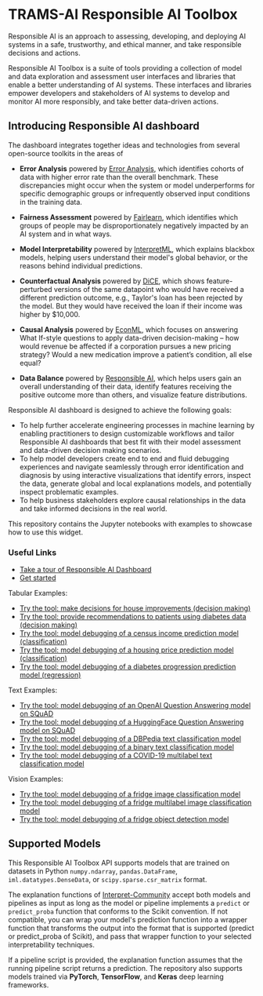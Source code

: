 
# TRAMS-AI Responsible AI Toolbox
Responsible AI is an approach to assessing, developing, and deploying AI systems in a safe, trustworthy, and ethical manner, and take responsible decisions and actions.

Responsible AI Toolbox is a suite of tools providing a collection of model and data exploration and assessment user interfaces and libraries that enable a better understanding of AI systems. These interfaces and libraries empower developers and stakeholders of AI systems to develop and monitor AI more responsibly, and take better data-driven actions.

## Introducing Responsible AI dashboard
The dashboard integrates together ideas and technologies from several open-source toolkits in the areas of


- <b>Error Analysis</b> powered by [Error Analysis](https://github.com/microsoft/responsible-ai-widgets/blob/main/docs/erroranalysis-dashboard-README.md), which identifies cohorts of data with higher error rate than the overall benchmark. These discrepancies might occur when the system or model underperforms for specific demographic groups or infrequently observed input conditions in the training data.
- <b>Fairness Assessment</b> powered by [Fairlearn](https://github.com/fairlearn/fairlearn), which identifies which groups of people may be disproportionately negatively impacted by an AI system and in what ways.

- <b>Model Interpretability</b> powered by [InterpretML](https://github.com/interpretml/interpret-community), which explains blackbox models, helping users understand their model's global behavior, or the reasons behind individual predictions.

- <b>Counterfactual Analysis</b> powered by [DiCE](https://github.com/interpretml/DiCE), which shows feature-perturbed versions of the same datapoint who would have received a different prediction outcome, e.g., Taylor's loan has been rejected by the model. But they would have received the loan if their income was higher by $10,000.

- <b>Causal Analysis</b> powered by [EconML](https://github.com/microsoft/EconML), which focuses on answering What If-style questions to apply data-driven decision-making – how would revenue be affected if a corporation pursues a new pricing strategy? Would a new medication improve a patient’s condition, all else equal?

- <b>Data Balance</b> powered by [Responsible AI](https://github.com/microsoft/responsible-ai-toolbox/blob/main/docs/databalance-README.md), which helps users gain an overall understanding of their data, identify features receiving the positive outcome more than others, and visualize feature distributions.

Responsible AI dashboard is designed to achieve the following goals:

- To help further accelerate engineering processes in machine learning by enabling practitioners to design customizable workflows and tailor Responsible AI dashboards that best fit with their model assessment and data-driven decision making scenarios.
- To help model developers create end to end and fluid debugging experiences and navigate seamlessly through error identification and diagnosis by using interactive visualizations that identify errors, inspect the data, generate global and local explanations models, and potentially inspect problematic examples.
- To help business stakeholders explore causal relationships in the data and take informed decisions in the real world.

This repository contains the Jupyter notebooks with examples to showcase how to use this widget.

### Useful Links


- [Take a tour of Responsible AI Dashboard](https://github.com/idattani/ResponsibleAI/blob/49a59bd3711c7dac58dc43eea2a7b67d0dfa7d5a/tour.ipynb)
- [Get started](https://github.com/idattani/ResponsibleAI/blob/49a59bd3711c7dac58dc43eea2a7b67d0dfa7d5a/getting-started.ipynb)

Tabular Examples:
- [Try the tool: make decisions for house improvements (decision making)](https://github.com/idattani/ResponsibleAI/blob/49a59bd3711c7dac58dc43eea2a7b67d0dfa7d5a/Examples/Tabular/responsibleaidashboard-housing-decision-making.ipynb)
- [Try the tool: provide recommendations to patients using diabetes data (decision making)](https://github.com/idattani/ResponsibleAI/blob/49a59bd3711c7dac58dc43eea2a7b67d0dfa7d5a/Examples/Tabular/responsibleaidashboard-diabetes-decision-making.ipynb)
- [Try the tool: model debugging of a census income prediction model (classification)](https://github.com/idattani/ResponsibleAI/blob/49a59bd3711c7dac58dc43eea2a7b67d0dfa7d5a/Examples/Tabular/responsibleaidashboard-census-classification-model-debugging.ipynb)
- [Try the tool: model debugging of a housing price prediction model (classification)](https://github.com/idattani/ResponsibleAI/blob/49a59bd3711c7dac58dc43eea2a7b67d0dfa7d5a/Examples/Tabular/responsibleaidashboard-housing-classification-model-debugging.ipynb)
- [Try the tool: model debugging of a diabetes progression prediction model (regression)](https://github.com/idattani/ResponsibleAI/blob/49a59bd3711c7dac58dc43eea2a7b67d0dfa7d5a/Examples/Tabular/responsibleaidashboard-diabetes-regression-model-debugging.ipynb)

Text Examples:
- [Try the tool: model debugging of an OpenAI Question Answering model on SQuAD](https://github.com/idattani/ResponsibleAI/blob/49a59bd3711c7dac58dc43eea2a7b67d0dfa7d5a/Examples/Text/responsibleaidashboard-openai-model-debugging.ipynb)
- [Try the tool: model debugging of a HuggingFace Question Answering model on SQuAD](https://github.com/idattani/ResponsibleAI/blob/49a59bd3711c7dac58dc43eea2a7b67d0dfa7d5a/Examples/Text/responsibleaidashboard-question-answering-model-debugging.ipynb)
- [Try the tool: model debugging of a DBPedia text classification model](https://github.com/idattani/ResponsibleAI/blob/49a59bd3711c7dac58dc43eea2a7b67d0dfa7d5a/Examples/Text/responsibleaidashboard-DBPedia-text-classification-model-debugging.ipynb)
- [Try the tool: model debugging of a binary text classification model](https://github.com/idattani/ResponsibleAI/blob/49a59bd3711c7dac58dc43eea2a7b67d0dfa7d5a/Examples/Text/responsibleaidashboard-blbooksgenre-binary-text-classification-model-debugging.ipynb)
- [Try the tool: model debugging of a COVID-19 multilabel text classification model](https://github.com/idattani/ResponsibleAI/blob/49a59bd3711c7dac58dc43eea2a7b67d0dfa7d5a/Examples/Text/responsibleaidashboard-covid-event-multilabel-text-classification-model-debugging.ipynb)

Vision Examples:
- [Try the tool: model debugging of a fridge image classification model](https://github.com/idattani/ResponsibleAI/blob/49a59bd3711c7dac58dc43eea2a7b67d0dfa7d5a/Examples/Vision/responsibleaidashboard-fridge-image-classification-model-debugging.ipynb)
- [Try the tool: model debugging of a fridge multilabel image classification model](https://github.com/idattani/ResponsibleAI/blob/49a59bd3711c7dac58dc43eea2a7b67d0dfa7d5a/Examples/Vision/responsibleaidashboard-fridge-multilabel-image-classification-model-debugging.ipynb)
- [Try the tool: model debugging of a fridge object detection model](https://github.com/idattani/ResponsibleAI/blob/49a59bd3711c7dac58dc43eea2a7b67d0dfa7d5a/Examples/Vision/responsibleaidashboard-fridge-object-detection-model-debugging.ipynb)


## Supported Models

This Responsible AI Toolbox API supports models that are trained on datasets in Python `numpy.ndarray`, `pandas.DataFrame`, `iml.datatypes.DenseData`, or `scipy.sparse.csr_matrix` format.

The explanation functions of [Interpret-Community](https://github.com/interpretml/interpret-community) accept both models and pipelines as input as long as the model or pipeline implements a `predict` or `predict_proba` function that conforms to the Scikit convention. If not compatible, you can wrap your model's prediction function into a wrapper function that transforms the output into the format that is supported (predict or predict_proba of Scikit), and pass that wrapper function to your selected interpretability techniques.

If a pipeline script is provided, the explanation function assumes that the running pipeline script returns a prediction. The repository also supports models trained via **PyTorch**, **TensorFlow**, and **Keras** deep learning frameworks.
